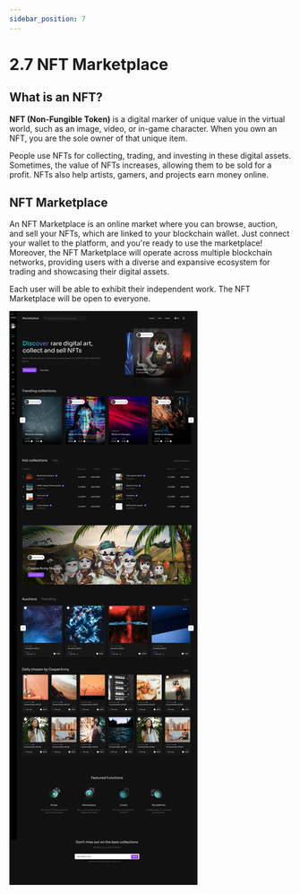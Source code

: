 ```yaml
---
sidebar_position: 7
---
```


# 2.7 NFT Marketplace

## What is an NFT?

**NFT (Non-Fungible Token)** is a digital marker of unique value in the virtual world, such as an image, video, or in-game character. When you own an NFT, you are the sole owner of that unique item.

People use NFTs for collecting, trading, and investing in these digital assets. Sometimes, the value of NFTs increases, allowing them to be sold for a profit. NFTs also help artists, gamers, and projects earn money online.

## NFT Marketplace

An NFT Marketplace is an online market where you can browse, auction, and sell your NFTs, which are linked to your blockchain wallet. Just connect your wallet to the platform, and you're ready to use the marketplace! Moreover, the NFT Marketplace will operate across multiple blockchain networks, providing users with a diverse and expansive ecosystem for trading and showcasing their digital assets.

Each user will be able to exhibit their independent work. The NFT Marketplace will be open to everyone.

![alt-text](../pic/marketplace.jpg)
